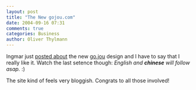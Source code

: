```yaml
---
layout: post
title: "The New gojou.com"
date: 2004-09-16 07:31
comments: true
categories: Business
author: Oliver Thylmann
---
```



Ingmar just [posted about](http://bornholz.typepad.com/blog/2004/09/gojoucom_design.html) the new [go.jou](http://www.gojou.com/) design and I have to say that I really like it. Watch the last setence though: *English and **chinese** will follow asap.* :)

The site kind of feels very bloggish. Congrats to all those involved!

